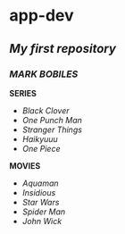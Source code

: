 # app-dev
## *My first repository*
### *MARK BOBILES*

**SERIES**
- *Black Clover*
- *One Punch Man*
- *Stranger Things*
- *Haikyuuu*
- *One Piece*

**MOVIES**
- *Aquaman*
- *Insidious*
- *Star Wars*
- *Spider Man*
- *John Wick*

